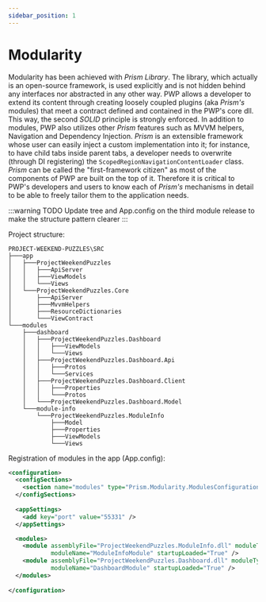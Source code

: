 ```yaml
---
sidebar_position: 1
---
```


# Modularity

Modularity has been achieved with *Prism Library*. The library, which actually is an open-source framework, is used explicitly and is not hidden behind any interfaces nor abstracted in any other way. PWP allows a developer to extend its content through creating loosely coupled plugins (aka *Prism's* modules) that meet a contract defined and contained in the PWP's core dll. This way, the second *SOLID* principle is strongly enforced. In addition to modules, PWP also utilizes other *Prism* features such as MVVM helpers, Navigation and Dependency Injection. *Prism* is an extensible framework whose user can easily inject a custom implementation into it; for instance, to have child tabs inside parent tabs, a developer needs to overwrite (through DI registering) the `ScopedRegionNavigationContentLoader` class. *Prism* can be called the "first-framework citizen" as most of the components of PWP are built on the top of it. Therefore it is critical to PWP's developers and users to know each of *Prism's* mechanisms in detail to be able to freely tailor them to the application needs.

:::warning TODO
Update tree and App.config on the third module release to make the structure pattern clearer
:::

Project structure:
```
PROJECT-WEEKEND-PUZZLES\SRC
├───app
│   ├───ProjectWeekendPuzzles
│   │   ├───ApiServer
│   │   ├───ViewModels
│   │   └───Views
│   └───ProjectWeekendPuzzles.Core
│       ├───ApiServer
│       ├───MvvmHelpers
│       ├───ResourceDictionaries
│       └───ViewContract
└───modules
    ├───dashboard
    │   ├───ProjectWeekendPuzzles.Dashboard
    │   │   ├───ViewModels
    │   │   └───Views
    │   ├───ProjectWeekendPuzzles.Dashboard.Api
    │   │   ├───Protos
    │   │   └───Services
    │   ├───ProjectWeekendPuzzles.Dashboard.Client
    │   │   ├───Properties
    │   │   └───Protos
    │   └───ProjectWeekendPuzzles.Dashboard.Model
    └───module-info
        └───ProjectWeekendPuzzles.ModuleInfo
            ├───Model
            ├───Properties
            ├───ViewModels
            └───Views
```
Registration of modules in the app (App.config):
```xml
<configuration>
  <configSections>
    <section name="modules" type="Prism.Modularity.ModulesConfigurationSection, Prism.Wpf" />
  </configSections>
  
  <appSettings>
    <add key="port" value="55331" />
  </appSettings>

  <modules>
    <module assemblyFile="ProjectWeekendPuzzles.ModuleInfo.dll" moduleType="ProjectWeekendPuzzles.ModuleInfo.ModuleInfoModule, ProjectWeekendPuzzles.ModuleInfo, Version=1.0.0.0, Culture=neutral, PublicKeyToken=null"
            moduleName="ModuleInfoModule" startupLoaded="True" />
    <module assemblyFile="ProjectWeekendPuzzles.Dashboard.dll" moduleType="ProjectWeekendPuzzles.Dashboard.DashboardModule, ProjectWeekendPuzzles.Dashboard, Version=1.0.0.0, Culture=neutral, PublicKeyToken=null"
            moduleName="DashboardModule" startupLoaded="True" />
  </modules>
  
</configuration>
```